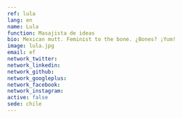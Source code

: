 ```yaml
---
ref: lula
lang: en
name: Lula
function: Masajista de ideas
bio: Mexican mutt. Feminist to the bone. ¿Bones? ¡Yum! 
image: lula.jpg
email: ef
network_twitter:
network_linkedin:
network_github:
network_googleplus:
network_facebook:
network_instagram:
active: false
sede: chile
---
```

